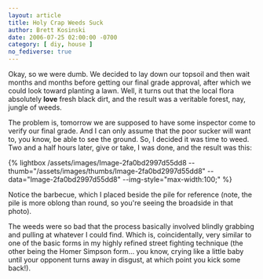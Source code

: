 ```yaml
---
layout: article
title: Holy Crap Weeds Suck
author: Brett Kosinski
date: 2006-07-25 02:00:00 -0700
category: [ diy, house ]
no_fediverse: true
---
```


Okay, so we were dumb.  We decided to lay down our topsoil and then wait months and months before getting our final grade approval, after which we could look toward planting a lawn.  Well, it turns out that the local flora absolutely **love** fresh black dirt, and the result was a veritable forest, nay, jungle of weeds.

The problem is, tomorrow we are supposed to have some inspector come to verify our final grade.  And I can only assume that the poor sucker will want to, you know, be able to see the ground.  So, I decided it was time to weed.  Two and a half hours later, give or take, I was done, and the result was this:

{% lightbox /assets/images/Image-2fa0bd2997d55dd8 --thumb="/assets/images/thumbs/Image-2fa0bd2997d55dd8" --data="Image-2fa0bd2997d55dd8" --img-style="max-width:100;" %}

Notice the barbecue, which I placed beside the pile for reference (note, the pile is more oblong than round, so you're seeing the broadside in that photo).

The weeds were so bad that the process basically involved blindly grabbing and pulling at whatever I could find.  Which is, coincidentally, very similar to one of the basic forms in my highly refined street fighting technique (the other being the Homer Simpson form... you know, crying like a little baby until your opponent turns away in disgust, at which point you kick some back!).

